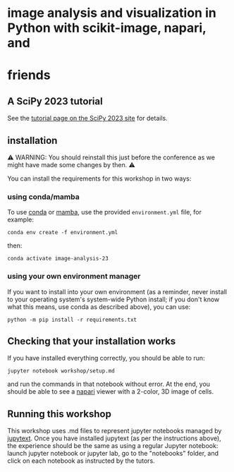 # image analysis and visualization in Python with scikit-image, napari, and
# friends

## A SciPy 2023 tutorial

See the [tutorial page on the SciPy 2023
site](https://cfp.scipy.org/2023/talk/NEUUKG/) for details.

## installation

⚠️ WARNING: You should reinstall this just before the conference as we might
have made some changes by then. ⚠️

You can install the requirements for this workshop in two ways:

### using conda/mamba

To use [conda](https://docs.conda.io/en/latest/) or
[mamba](https://mamba.readthedocs.io/en/latest/user_guide/mamba.html), use the
provided `environment.yml` file, for example:

```
conda env create -f environment.yml
```

then:

```
conda activate image-analysis-23
```

### using your own environment manager

If you want to install into your own environment (as a reminder, never install
to your operating system's system-wide Python install; if you don't know what
this means, use conda as described above), you can use:

```
python -m pip install -r requirements.txt
```

## Checking that your installation works

If you have installed everything correctly, you should be able to run:

```
jupyter notebook workshop/setup.md
```

and run the commands in that notebook without error. At the end, you should be
able to see a [napari](https://napari.org/dev) viewer with a 2-color, 3D image
of cells.

## Running this workshop

This workshop uses .md files to represent jupyter notebooks managed by
[jupytext](https://jupytext.readthedocs.io/en/latest/). Once you have installed
jupytext (as per the instructions above), the experience should be the same as
using a regular Jupyter notebook: launch jupyter notebook or jupyter lab, go to
the "notebooks" folder, and click on each notebook as instructed by the tutors.

